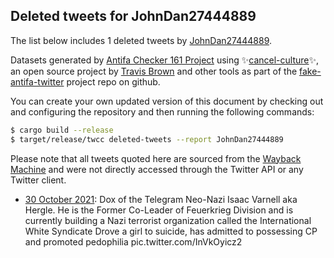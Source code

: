 ## Deleted tweets for JohnDan27444889

The list below includes 1 deleted tweets by
[JohnDan27444889](https://twitter.com/JohnDan27444889).



Datasets generated by [Antifa Checker 161 Project](https://twitter.com/antifacheck161) using ✨[cancel-culture](https://github.com/travisbrown/cancel-culture)✨, an open source project by 
[Travis Brown](https://twitter.com/travisbrown) and other tools as part of the 
[fake-antifa-twitter](https://github.com/antifacheck161/fake-antifa-twitter) project repo on github.

You can create your own updated version of this document by checking out and configuring the
repository and then running the following commands:

```bash
$ cargo build --release
$ target/release/twcc deleted-tweets --report JohnDan27444889
```

Please note that all tweets quoted here are sourced from the
[Wayback Machine](https://web.archive.org) and were not directly accessed through the Twitter API or
any Twitter client.

* [30 October 2021](https://web.archive.org/web/20211030182341/https://twitter.com/JohnDan27444889/status/1454514320356872194): Dox of the Telegram Neo-Nazi Isaac Varnell aka Hergle. He is the Former Co-Leader of Feuerkrieg Division and is currently building a Nazi terrorist organization called the International White Syndicate Drove a girl to suicide, has admitted to possessing CP and promoted pedophilia pic.twitter.com/InVkOyicz2 <!--1454514320356872194-->
